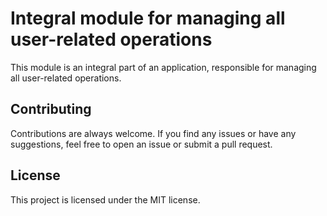 # Integral module for managing all user-related operations

This module is an integral part of an application, responsible for managing all user-related operations.

## Contributing
Contributions are always welcome. If you find any issues or have any suggestions, feel free to open an issue or submit a pull request.

## License
This project is licensed under the MIT license.